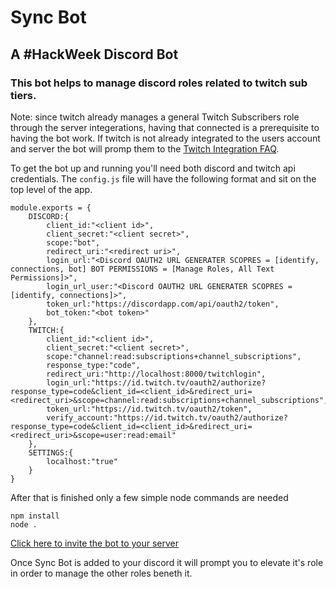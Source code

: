 # Sync Bot
## A #HackWeek Discord Bot
### This bot helps to manage discord roles related to twitch sub tiers.

Note: since twitch already manages a general Twitch Subscribers role through the server integerations, having that connected is a prerequisite to having the bot work. If twitch is not already integrated to the users account and server the bot will promp them to the [Twitch Integration FAQ](https://support.discordapp.com/hc/en-us/articles/212112068-Twitch-Integration-FAQ).  

To get the bot up and running you'll need both discord and twitch api credentials. The `config.js` file will have the following format and sit on the top level of the app.

```
module.exports = {
    DISCORD:{
        client_id:"<client id>",
        client_secret:"<client secret>",
        scope:"bot",
        redirect_uri:"<redirect uri>",
        login_url:"<Discord OAUTH2 URL GENERATER SCOPRES = [identify, connections, bot] BOT PERMISSIONS = [Manage Roles, All Text Permissions]>",
        login_url_user:"<Discord OAUTH2 URL GENERATER SCOPRES = [identify, connections]>",
        token_url:"https://discordapp.com/api/oauth2/token",
        bot_token:"<bot token>"
    },
    TWITCH:{
        client_id:"<client id>",
        client_secret:"<client secret>",
        scope:"channel:read:subscriptions+channel_subscriptions",
        response_type:"code",
        redirect_uri:"http://localhost:8000/twitchlogin",
        login_url:"https://id.twitch.tv/oauth2/authorize?response_type=code&client_id=<client_id>&redirect_uri=<redirect_uri>&scope=channel:read:subscriptions+channel_subscriptions",
        token_url:"https://id.twitch.tv/oauth2/token",
        verify_account:"https://id.twitch.tv/oauth2/authorize?response_type=code&client_id=<client_id>&redirect_uri=<redirect_uri>&scope=user:read:email"
    },
    SETTINGS:{
        localhost:"true"
    }
}
```

After that is finished only a few simple node commands are needed

```
npm install
node .
```
[Click here to invite the bot to your server](http://localhost:8000)

Once Sync Bot is added to your discord it will prompt you to elevate it's role in order to manage the other roles beneth it. 